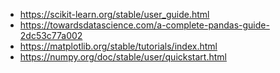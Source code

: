 - https://scikit-learn.org/stable/user_guide.html
- https://towardsdatascience.com/a-complete-pandas-guide-2dc53c77a002
- https://matplotlib.org/stable/tutorials/index.html
- https://numpy.org/doc/stable/user/quickstart.html